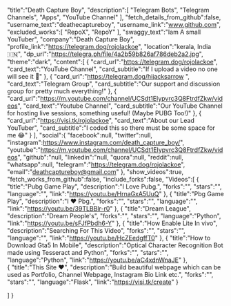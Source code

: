 
   "title":"Death Capture Boy",
   "description":[
      "Telegram Bots",
      "Telegram Channels",
      "Apps",
     "YouTube Channel"
   ],
   "fetch_details_from_github":false,
   "username_text":"deathecaptureboy",
   "username_link":"www.github.com",
   "excluded_works":[
     "RepoX",
     "RepoY"
   ],
   "swaggy_text":"Iam A small YouTuber",
   "company":"Death Capture Boy",
   "profile_link":"https://telegram.dog/rojolackoe",
   "location":"kerala, India 🇮🇳",
   "dp_url":"https://telegra.ph/file/4a2b59b826af786deb2a2.jpg",
   "theme":"dark",
   "content":[
      {
         "card_url":"https://telegram.dog/rojolackoe",
         "card_text":"YouTube Channel",
         "card_subtitle":"If I upload a video no one will see it 🥺"
      },
      {
         "card_url":"https://telegram.dog/hijacksarrow ",
         "card_text":"Telegram Group",
         "card_subtitle":"Our support and discussion group for pretty much everything!"
      },
      {
         "card_url":"https://m.youtube.com/channel/UCSdt1EIypvrc3Q8FtrdfZkw/videos",
         "card_text":"Youtube Channel",
         "card_subtitle":"Our YouTube Channel for hosting live sessions, something useful! (Maybe PUBG Too!)"
      },
      {
         "card_url":"https://visi.tk/rojolackoe",
         "card_text":"About our Lead YouTuber",
         "card_subtitle":"I coded this so there must be some space for me 😂"
      }
   ],
   "social":{
      "facebook":null,
      "twitter":null,
      "instagram":https://www.instagram.com/death_capture_boy/",
      "youtube":"https://m.youtube.com/channel/UCSdt1EIypvrc3Q8FtrdfZkw/videos",
      "github":"null,
      "linkedin":"null,
      "quora":null,
      "reddit":null,
      "whatsapp":null,
      "telegram":"https://telegram.dog/rojolackoe",
      "email":"deathcaptureboy@gmail.com"
   },
   "show_videos":true,
   "fetch_works_from_github":false,
   "include_forks":false,
   "Videos":[
      {
         "title":"Pubg Game Play",
         "description":"I Love Pubg.",
         "forks":"",
         "stars":"",
         "language":"",
         "link":"https://youtu.be/HrnaGxA5UuQ"
      },
      {
         "title":"Pbg Game Play",
         "description":"I ❤️ Pbg.",
         "forks":"",
         "stars":"",
         "language":"",
         "link":"https://youtu.be/39TLBBlr-r0"
      },
      {
         "title":"Dream League",
         "description":"Dream People's",
         "forks":"",
         "stars":"",
         "language":"Python",
         "link":"https://youtu.be/sFJfPbdh6-Y"
      },
      {
         "title":"How Enable Lite In vivo",
         "description":"Searching For This Video",
         "forks":"",
         "stars":"",
         "language":"",
         "link":"https://youtu.be/HcZEedgffT0"
      },
      {
         "title":"How to Download Gta5 In Mobile",
         "description":"Optical Character Recognition Bot made using Tesseract and Python",
         "forks":"",
         "stars":"",
         "language":"Python",
         "link":"https://youtu.be/aC4xdnWnaJE"
      },      
     {
         "title":"This Site ❤️",
         "description":"Build beautiful webpage which can be used as Portfolio, Channel Webpage, Instagram Bio Link etc.",
         "forks":"",
         "stars":"",
         "language":"Flask",
         "link":"https://visi.tk/create"
      }
     
   ]
}
